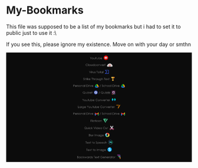 # My-Bookmarks

This file was supposed to be a list of my bookmarks but i had to set it to public just to use it :\

If you see this, please ignore my existence. Move on with your day or smthn

![Screenshot](https://github.com/Iysewastaken/My-Bookmarks/blob/main/Screenshot.png)
